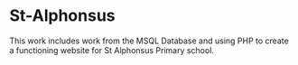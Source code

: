 # St-Alphonsus
This work includes work from the MSQL Database and using PHP to create a functioning website for St Alphonsus Primary school.

